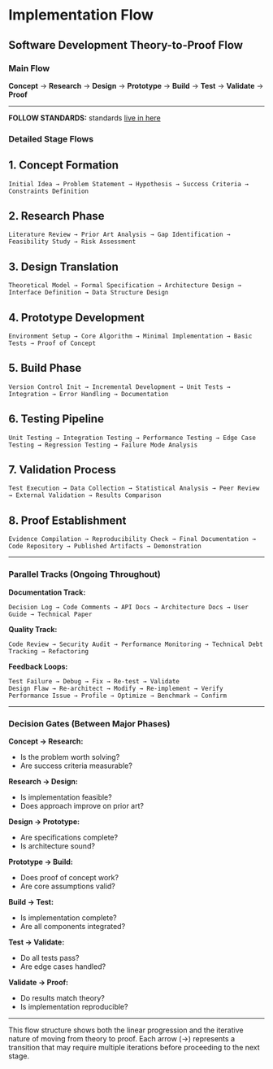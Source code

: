 # Implementation Flow

## Software Development Theory-to-Proof Flow

### Main Flow

**Concept** → **Research** → **Design** → **Prototype** → **Build** → **Test** → **Validate** → **Proof**

---

**FOLLOW STANDARDS:** standards [live in here](../../eng-practices/README.md)

### Detailed Stage Flows

## 1. Concept Formation

```
Initial Idea → Problem Statement → Hypothesis → Success Criteria → Constraints Definition
```

## 2. Research Phase

```
Literature Review → Prior Art Analysis → Gap Identification → Feasibility Study → Risk Assessment
```

## 3. Design Translation

```
Theoretical Model → Formal Specification → Architecture Design → Interface Definition → Data Structure Design
```

## 4. Prototype Development

```
Environment Setup → Core Algorithm → Minimal Implementation → Basic Tests → Proof of Concept
```

## 5. Build Phase

```
Version Control Init → Incremental Development → Unit Tests → Integration → Error Handling → Documentation
```

## 6. Testing Pipeline

```
Unit Testing → Integration Testing → Performance Testing → Edge Case Testing → Regression Testing → Failure Mode Analysis
```

## 7. Validation Process

```
Test Execution → Data Collection → Statistical Analysis → Peer Review → External Validation → Results Comparison
```

## 8. Proof Establishment

```
Evidence Compilation → Reproducibility Check → Final Documentation → Code Repository → Published Artifacts → Demonstration
```

---

### Parallel Tracks (Ongoing Throughout)

**Documentation Track:**

```
Decision Log → Code Comments → API Docs → Architecture Docs → User Guide → Technical Paper
```

**Quality Track:**

```
Code Review → Security Audit → Performance Monitoring → Technical Debt Tracking → Refactoring
```

**Feedback Loops:**

```
Test Failure → Debug → Fix → Re-test → Validate
Design Flaw → Re-architect → Modify → Re-implement → Verify
Performance Issue → Profile → Optimize → Benchmark → Confirm
```

---

### Decision Gates (Between Major Phases)

**Concept → Research:**

- Is the problem worth solving?
- Are success criteria measurable?

**Research → Design:**

- Is implementation feasible?
- Does approach improve on prior art?

**Design → Prototype:**

- Are specifications complete?
- Is architecture sound?

**Prototype → Build:**

- Does proof of concept work?
- Are core assumptions valid?

**Build → Test:**

- Is implementation complete?
- Are all components integrated?

**Test → Validate:**

- Do all tests pass?
- Are edge cases handled?

**Validate → Proof:**

- Do results match theory?
- Is implementation reproducible?

---

This flow structure shows both the linear progression and the iterative nature of moving from theory to proof. Each arrow (→) represents a transition that may require multiple iterations before proceeding to the next stage.
